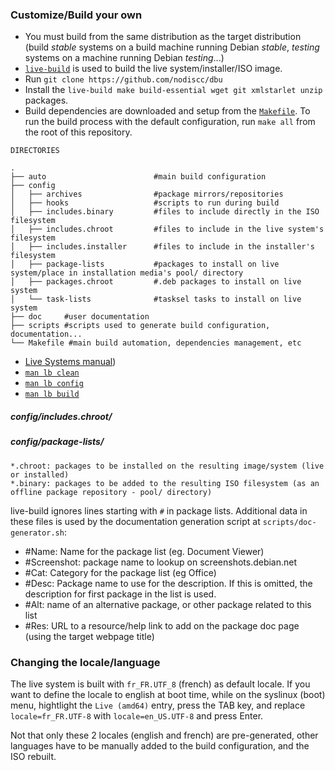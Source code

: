 ### Customize/Build your own

 * You must build from the same distribution as the target distribution (build *stable* systems on a build machine running Debian *stable*, *testing* systems on a machine running Debian *testing*...)
 * [`live-build`](https://www.debian.org/devel/debian-live/) is used to build the live system/installer/ISO image.
 * Run `git clone https://github.com/nodiscc/dbu`
 * Install the `live-build make build-essential wget git xmlstarlet unzip` packages.
 * Build dependencies are downloaded and setup from the [`Makefile`](../Makefile). To run the build process with the default configuration, run `make all` from the root of this repository.


```
DIRECTORIES

.
├── auto                        #main build configuration
├── config
│   ├── archives                #package mirrors/repositories
│   ├── hooks                   #scripts to run during build
│   ├── includes.binary         #files to include directly in the ISO filesystem
│   ├── includes.chroot         #files to include in the live system's filesystem
│   ├── includes.installer      #files to include in the installer's filesystem
│   ├── package-lists           #packages to install on live system/place in installation media's pool/ directory
│   ├── packages.chroot         #.deb packages to install on live system
│   └── task-lists              #tasksel tasks to install on live system
├── doc     #user documentation
├── scripts #scripts used to generate build configuration, documentation...
└── Makefile #main build automation, dependencies management, etc

```

* [Live Systems manual](https://debian-live.alioth.debian.org/live-manual/stable/manual/html/live-manual.en.html))
* [`man lb clean`](https://manpages.debian.org/cgi-bin/man.cgi?query=lb_clean&sektion=1&apropos=0&manpath=Debian+8+jessie&locale=)
* [`man lb config`](https://manpages.debian.org/cgi-bin/man.cgi?query=lb_config&sektion=1&apropos=0&manpath=Debian+8+jessie&locale=)
* [`man lb build`](https://manpages.debian.org/cgi-bin/man.cgi?query=lb_build&sektion=1&apropos=0&manpath=Debian+8+jessie&locale=)


##### config/includes.chroot/

##### config/package-lists/

    *.chroot: packages to be installed on the resulting image/system (live or installed)
    *.binary: packages to be added to the resulting ISO filesystem (as an offline package repository - pool/ directory)
 
live-build ignores lines starting with `#` in package lists. Additional data in these files is used by the documentation generation script at `scripts/doc-generator.sh`:

 * #Name: Name for the package list (eg. Document Viewer)
 * #Screenshot: package name to lookup on screenshots.debian.net
 * #Cat: Category for the package list (eg Office)
 * #Desc: Package name to use for the description. If this is omitted, the description for first package in the list is used.
 * #Alt: name of an alternative package, or other package related to this list
 * #Res: URL to a resource/help link to add on the package doc page (using the target webpage title)

### Changing the locale/language

The live system is built with `fr_FR.UTF_8` (french) as default locale. If you want to define the locale to english at boot time, while on the syslinux (boot) menu, hightlight the `Live (amd64)` entry, press the TAB key, and replace `locale=fr_FR.UTF-8` with `locale=en_US.UTF-8` and press Enter.

Not that only these 2 locales (english and french) are pre-generated, other languages have to be manually added to the build configuration, and the ISO rebuilt.

